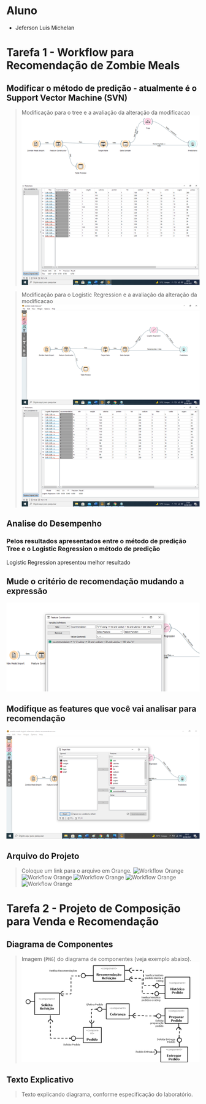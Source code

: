 

# Aluno
* Jeferson Luis Michelan

# Tarefa 1 - Workflow para Recomendação de Zombie Meals

## Modificar o método de predição - atualmente é o Support Vector Machine (SVN)
 
> Modificação para o tree e a avaliação da alteração da modificacao
![Workflow Orange](images/zombie-meals-tree.png)
![Workflow Orange](images/tree-results.png)

> Modificação para o Logistic Regression e a avaliação da alteração da modificacao
![Workflow Orange](images/zombie-meal-logistic.png)
![Workflow Orange](images/logistic-result.png)



## Analise do Desempenho
 ### Pelos resultados apresentados entre o método de predição Tree e o Logistic Regression o método de predição
Logistic Regression apresentou melhor resultado

## Mude o critério de recomendação mudando a expressão
![Workflow Orange](images/alteracao_criterio_recomendacao.png)

## Modifique as features que você vai analisar para recomendação
![Workflow Orange](images/alteracao_features.png)


## Arquivo do Projeto
> Coloque um link para o arquivo em Orange.
![Workflow Orange](orange/zombie-meals-logistic.ows)
![Workflow Orange](orange/zombie-meals-tree.ows)
![Workflow Orange](orange/zombie-meals-tree.ows)
![Workflow Orange](orange/zombie-meals-logistic-alteracao-criterio-recomendacao.ows)
![Workflow Orange](orange/zombie-meals-logistic-alteracao-feature.ows)



# Tarefa 2 - Projeto de Composição para Venda e Recomendação

## Diagrama de Componentes

> Imagem (`PNG`) do diagrama de componentes (veja exemplo abaixo).
![Diagrama Venda](images/diagrama-componentes-venda.png)

## Texto Explicativo

> Texto explicando diagrama, conforme especificação do laboratório.
